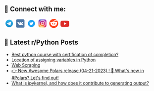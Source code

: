 ## 🔎 Connect with me:
[<img src="https://github.com/bullbesh/bullbesh/blob/main/images/Telegram.png" width="32" height="32" />](https://t.me/bullbesh)
[<img src="https://github.com/bullbesh/bullbesh/blob/main/images/VK.png" width="32" height="32" />](https://vk.com/bullbesh)
[<img src="https://github.com/bullbesh/bullbesh/blob/main/images/Twitter.png" width="32" height="32" />](https://twitter.com/bullbesh1)
[<img src="https://github.com/bullbesh/bullbesh/blob/main/images/Instagram.png" width="32" height="32" />](https://www.instagram.com/bullbesh)
[<img src="https://github.com/bullbesh/bullbesh/blob/main/images/Reddit.png" width="32" height="32" />](https://www.reddit.com/user/bullbesh)
[<img src="https://github.com/bullbesh/bullbesh/blob/main/images/YouTube.png" width="32" height="32" />](https://www.youtube.com/channel/UCtfjRs6uzgq5mfm8S06WTcg)

## 📕 Latest r/Python Posts
<!-- BLOG-POST-LIST:START -->
- [Best python course with certification of completion?](https://www.reddit.com/r/Python/comments/12twvmb/best_python_course_with_certification_of/)
- [Location of assigning variables in Python](https://www.reddit.com/r/Python/comments/12twf2o/location_of_assigning_variables_in_python/)
- [Web Scraping](https://www.reddit.com/r/Python/comments/12tvmex/web_scraping/)
- [👉 New Awesome Polars release &lpar;04-21-2023&rpar; ! 🚀 What&#39;s new in #Polars? Let&#39;s find out!](https://www.reddit.com/r/Python/comments/12tueof/new_awesome_polars_release_04212023_whats_new_in/)
- [What is ipykernel, and how does it contribute to generating output?](https://www.reddit.com/r/Python/comments/12tu9w5/what_is_ipykernel_and_how_does_it_contribute_to/)
<!-- BLOG-POST-LIST:END -->
